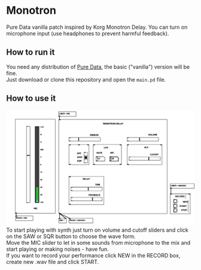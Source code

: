 # Monotron
  
Pure Data vanilla patch inspired by Korg Monotron Delay. You can turn on microphone input (use headphones to prevent harmful feedback).  
  
## How to run it
You need any distribution of [Pure Data](https://puredata.info/downloads), the basic ("vanilla") version will be fine.  
Just download or clone this repository and open the `main.pd` file.  
  
## How to use it
![Monotron Delay in Pure Data screenshot](https://raw.githubusercontent.com/przem360/monotron/master/screen.png)  
To start playing with synth just turn on volume and cutoff sliders and click on the SAW or SQR button to choose the wave form.  
Move the MIC slider to let in some sounds from microphone to the mix and start playing or making noises - have fun.  
If you want to record your performance click NEW in the RECORD box, create new .wav file and click START.
